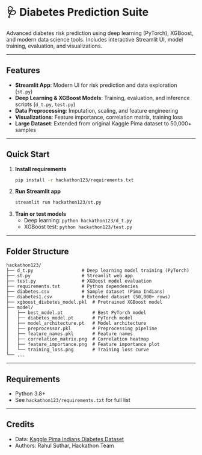 
# 🩺 Diabetes Prediction Suite

Advanced diabetes risk prediction using deep learning (PyTorch), XGBoost, and modern data science tools. Includes interactive Streamlit UI, model training, evaluation, and visualizations.

---

## Features

- **Streamlit App**: Modern UI for risk prediction and data exploration (`st.py`)
- **Deep Learning & XGBoost Models**: Training, evaluation, and inference scripts (`d_t.py`, `test.py`)
- **Data Preprocessing**: Imputation, scaling, and feature engineering
- **Visualizations**: Feature importance, correlation matrix, training loss
- **Large Dataset**: Extended from original Kaggle Pima dataset to 50,000+ samples

---

## Quick Start

1. **Install requirements**
   ```bash
   pip install -r hackathon123/requirements.txt
   ```
2. **Run Streamlit app**
   ```bash
   streamlit run hackathon123/st.py
   ```
3. **Train or test models**
   - Deep learning: `python hackathon123/d_t.py`
   - XGBoost test: `python hackathon123/test.py`

---

## Folder Structure

```
hackathon123/
├── d_t.py                  # Deep learning model training (PyTorch)
├── st.py                   # Streamlit web app
├── test.py                 # XGBoost model evaluation
├── requirements.txt        # Python dependencies
├── diabetes.csv            # Sample dataset (Pima Indians)
├── diabetes1.csv           # Extended dataset (50,000+ rows)
├── xgboost_diabetes_model.pkl  # Pretrained XGBoost model
├── model/
│   ├── best_model.pt           # Best PyTorch model
│   ├── diabetes_model.pt       # PyTorch model
│   ├── model_architecture.pt   # Model architecture
│   ├── preprocessor.pkl        # Preprocessing pipeline
│   ├── feature_names.pkl       # Feature names
│   ├── correlation_matrix.png  # Correlation heatmap
│   ├── feature_importance.png  # Feature importance plot
│   └── training_loss.png       # Training loss curve
└── ...
```

---

## Requirements

- Python 3.8+
- See `hackathon123/requirements.txt` for full list

---

## Credits

- Data: [Kaggle Pima Indians Diabetes Dataset](https://www.kaggle.com/datasets/uciml/pima-indians-diabetes-database)
- Authors: Rahul Suthar, Hackathon Team
